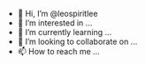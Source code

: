 - 👋 Hi, I’m @leospiritlee
- 👀 I’m interested in ...
- 🌱 I’m currently learning ...
- 💞️ I’m looking to collaborate on ...
- 📫 How to reach me ...

<!---
leospiritlee/leospiritlee is a ✨ special ✨ repository because its `README.md` (this file) appears on your GitHub profile.
You can click the Preview link to take a look at your changes.
--->
